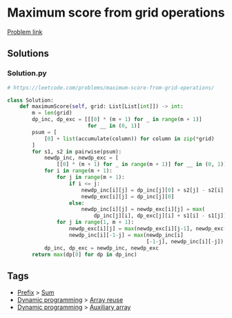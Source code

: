 # Maximum score from grid operations

[Problem link](https://leetcode.com/problems/maximum-score-from-grid-operations/)

## Solutions


### Solution.py
```py
# https://leetcode.com/problems/maximum-score-from-grid-operations/

class Solution:
    def maximumScore(self, grid: List[List[int]]) -> int:
        m = len(grid)
        dp_inc, dp_exc = [[[0] * (m + 1) for _ in range(m + 1)]
                          for __ in (0, 1)]
        psum = [
            [0] + list(accumulate(column)) for column in zip(*grid)
        ]
        for s1, s2 in pairwise(psum):
            newdp_inc, newdp_exc = [
                [[0] * (m + 1) for _ in range(m + 1)] for __ in (0, 1)]
            for i in range(m + 1):
                for j in range(m + 1):
                    if i <= j:
                        newdp_inc[i][j] = dp_inc[j][0] + s2[j] - s2[i]
                        newdp_exc[i][j] = dp_inc[j][0]
                    else:
                        newdp_inc[i][j] = newdp_exc[i][j] = max(
                            dp_inc[j][i], dp_exc[j][i] + s1[i] - s1[j])
                for j in range(1, m + 1):
                    newdp_exc[i][j] = max(newdp_exc[i][j-1], newdp_exc[i][j])
                    newdp_inc[i][-1-j] = max(newdp_inc[i]
                                             [-1-j], newdp_inc[i][-j])
            dp_inc, dp_exc = newdp_inc, newdp_exc
        return max(dp[0] for dp in dp_inc)
```
## Tags

* [Prefix](/README.md#Prefix) > [Sum](/README.md#Prefix-Sum)
* [Dynamic programming](/README.md#Dynamic_programming) > [Array reuse](/README.md#Dynamic_programming-Array_reuse)
* [Dynamic programming](/README.md#Dynamic_programming) > [Auxiliary array](/README.md#Dynamic_programming-Auxiliary_array)
